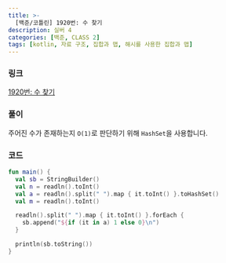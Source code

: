 ```yaml
---
title: >-
  [백준/코틀린] 1920번: 수 찾기
description: 실버 4
categories: [백준, CLASS 2]
tags: [kotlin, 자료 구조, 집합과 맵, 해시를 사용한 집합과 맵]
---
```


### 링크
[1920번: 수 찾기](https://www.acmicpc.net/problem/1920)

### 풀이
주어진 수가 존재하는지 `O(1)`로 판단하기 위해 `HashSet`을 사용합니다.

### 코드
```kotlin
fun main() {
  val sb = StringBuilder()
  val n = readln().toInt()
  val a = readln().split(" ").map { it.toInt() }.toHashSet()
  val m = readln().toInt()

  readln().split(" ").map { it.toInt() }.forEach {
    sb.append("${if (it in a) 1 else 0}\n")
  }

  println(sb.toString())
}

```
